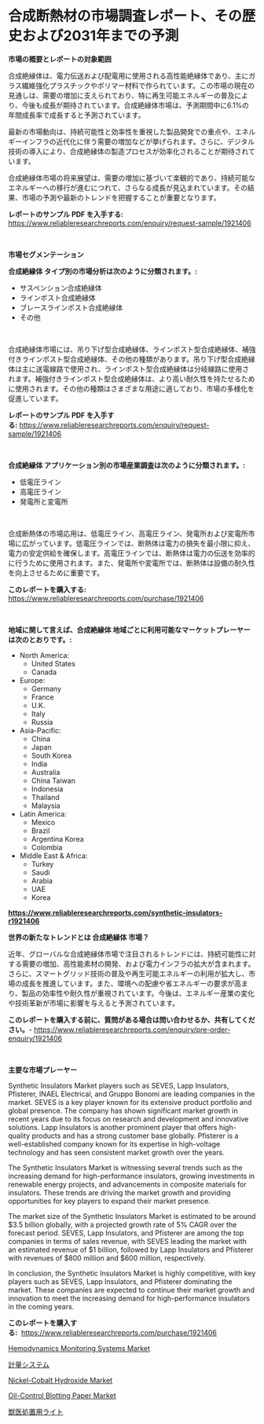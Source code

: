 <p><h1>合成断熱材の市場調査レポート、その歴史および2031年までの予測</h1></p><p><strong>市場の概要とレポートの対象範囲</strong></p>
<p><p>合成絶縁体は、電力伝送および配電用に使用される高性能絶縁体であり、主にガラス繊維強化プラスチックやポリマー材料で作られています。この市場の現在の見通しは、需要の増加に支えられており、特に再生可能エネルギーの普及により、今後も成長が期待されています。合成絶縁体市場は、予測期間中に6.1%の年間成長率で成長すると予測されています。</p><p>最新の市場動向は、持続可能性と効率性を重視した製品開発での重点や、エネルギーインフラの近代化に伴う需要の増加などが挙げられます。さらに、デジタル技術の導入により、合成絶縁体の製造プロセスが効率化されることが期待されています。</p><p>合成絶縁体市場の将来展望は、需要の増加に基づいて楽観的であり、持続可能なエネルギーへの移行が進むにつれて、さらなる成長が見込まれています。その結果、市場の予測や最新のトレンドを把握することが重要となります。</p></p>
<p><strong>レポートのサンプル PDF を入手する:</strong> <a href="https://www.reliableresearchreports.com/enquiry/request-sample/1921406">https://www.reliableresearchreports.com/enquiry/request-sample/1921406</a></p>
<p>&nbsp;</p>
<p><strong>市場セグメンテーション</strong></p>
<p><strong>合成絶縁体 タイプ別の市場分析は次のように分類されます。:</strong></p>
<p><ul><li>サスペンション合成絶縁体</li><li>ラインポスト合成絶縁体</li><li>ブレースラインポスト合成絶縁体</li><li>その他</li></ul></p>
<p>&nbsp;</p>
<p><p>合成絶縁体市場には、吊り下げ型合成絶縁体、ラインポスト型合成絶縁体、補強付きラインポスト型合成絶縁体、その他の種類があります。吊り下げ型合成絶縁体は主に送電線路で使用され、ラインポスト型合成絶縁体は分岐線路に使用されます。補強付きラインポスト型合成絶縁体は、より高い耐久性を持たせるために使用されます。その他の種類はさまざまな用途に適しており、市場の多様化を促進しています。</p></p>
<p><strong>レポートのサンプル PDF を入手する:</strong>&nbsp;<a href="https://www.reliableresearchreports.com/enquiry/request-sample/1921406">https://www.reliableresearchreports.com/enquiry/request-sample/1921406</a></p>
<p>&nbsp;</p>
<p><strong> 合成絶縁体 アプリケーション別の市場産業調査は次のように分類されます。:</strong></p>
<p><ul><li>低電圧ライン</li><li>高電圧ライン</li><li>発電所と変電所</li></ul></p>
<p>&nbsp;</p>
<p><p>合成断熱体の市場応用は、低電圧ライン、高電圧ライン、発電所および変電所市場に広がっています。低電圧ラインでは、断熱体は電力の損失を最小限に抑え、電力の安定供給を確保します。高電圧ラインでは、断熱体は電力の伝送を効率的に行うために使用されます。また、発電所や変電所では、断熱体は設備の耐久性を向上させるために重要です。</p></p>
<p><strong>このレポートを購入する:</strong>&nbsp; <a href="https://www.reliableresearchreports.com/purchase/1921406">https://www.reliableresearchreports.com/purchase/1921406</a></p>
<p>&nbsp;</p>
<p><strong>地域に関して言えば、合成絶縁体 地域ごとに利用可能なマーケットプレーヤーは次のとおりです。:</strong></p>
<p><ul>
    <li>
        North America:
        <ul>
            <li>United States</li>
            <li>Canada</li>
        </ul>
    </li>
    <li>
        Europe:
        <ul>
            <li>Germany</li>
            <li>France</li>
            <li>U.K.</li>
            <li>Italy</li>
            <li>Russia</li>
        </ul>
    </li>
    <li>
        Asia-Pacific:
        <ul>
            <li>China</li>
            <li>Japan</li>
            <li>South Korea</li>
            <li>India</li>
            <li>Australia</li>
            <li>China Taiwan</li>
            <li>Indonesia</li>
            <li>Thailand</li>
            <li>Malaysia</li>
        </ul>
    </li>
    <li>
        Latin America:
        <ul>
            <li>Mexico</li>
            <li>Brazil</li>
            <li>Argentina Korea</li>
            <li>Colombia</li>
        </ul>
    </li>
    <li>
        Middle East & Africa:
        <ul>
            <li>Turkey</li>
            <li>Saudi</li>
            <li>Arabia</li>
            <li>UAE</li>
            <li>Korea</li>
        </ul>
    </li>
    </ul></p>
<p><strong><a href="https://www.reliableresearchreports.com/synthetic-insulators-r1921406">https://www.reliableresearchreports.com/synthetic-insulators-r1921406</a></strong>&nbsp;</p>
<p><strong>世界の新たなトレンドとは 合成絶縁体 市場？</strong></p>
<p><p>近年、グローバルな合成絶縁体市場で注目されるトレンドには、持続可能性に対する需要の増加、高性能素材の開発、および電力インフラの拡大が含まれます。さらに、スマートグリッド技術の普及や再生可能エネルギーの利用が拡大し、市場の成長を推進しています。また、環境への配慮や省エネルギーの要求が高まり、製品の効率性や耐久性が重視されています。今後は、エネルギー産業の変化や技術革新が市場に影響を与えると予測されています。</p></p>
<p><strong>このレポートを購入する前に、質問がある場合は問い合わせるか、共有してください。</strong>- <a href="https://www.reliableresearchreports.com/enquiry/pre-order-enquiry/1921406">https://www.reliableresearchreports.com/enquiry/pre-order-enquiry/1921406</a></p>
<p>&nbsp;</p>
<p><strong>主要な市場プレーヤー</strong></p>
<p><p>Synthetic Insulators Market players such as SEVES, Lapp Insulators, Pfisterer, INAEL Electrical, and Gruppo Bonomi are leading companies in the market. SEVES is a key player known for its extensive product portfolio and global presence. The company has shown significant market growth in recent years due to its focus on research and development and innovative solutions. Lapp Insulators is another prominent player that offers high-quality products and has a strong customer base globally. Pfisterer is a well-established company known for its expertise in high-voltage technology and has seen consistent market growth over the years.</p><p>The Synthetic Insulators Market is witnessing several trends such as the increasing demand for high-performance insulators, growing investments in renewable energy projects, and advancements in composite materials for insulators. These trends are driving the market growth and providing opportunities for key players to expand their market presence.</p><p>The market size of the Synthetic Insulators Market is estimated to be around $3.5 billion globally, with a projected growth rate of 5% CAGR over the forecast period. SEVES, Lapp Insulators, and Pfisterer are among the top companies in terms of sales revenue, with SEVES leading the market with an estimated revenue of $1 billion, followed by Lapp Insulators and Pfisterer with revenues of $800 million and $600 million, respectively.</p><p>In conclusion, the Synthetic Insulators Market is highly competitive, with key players such as SEVES, Lapp Insulators, and Pfisterer dominating the market. These companies are expected to continue their market growth and innovation to meet the increasing demand for high-performance insulators in the coming years.</p></p>
<p><strong>このレポートを購入する:</strong>&nbsp;&nbsp;<a href="https://www.reliableresearchreports.com/purchase/1921406">https://www.reliableresearchreports.com/purchase/1921406</a></p>
<p><p><a href="https://github.com/arionmp/Market-Research-Report-List-3/blob/main/hemodynamics-monitoring-systems-market.md">Hemodynamics Monitoring Systems Market</a></p><p><a href="https://github.com/jkjreqjscoxx7/Market-Research-Report-List-1/blob/main/371373748055.md">計量システム</a></p><p><a href="https://issuu.com/reportprime-2/docs/nickel-cobalt-hydroxide-market-size-2030.pptx">Nickel-Cobalt Hydroxide Market</a></p><p><a href="https://issuu.com/reportprime-2/docs/oil-control-blotting-paper-market-size-2030.pptx">Oil-Control Blotting Paper Market</a></p><p><a href="https://github.com/deonnorth8/Market-Research-Report-List-1/blob/main/911153648054.md">獣医処置用ライト</a></p></p>